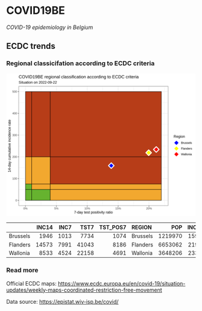 
# COVID19BE

*COVID-19 epidemiology in Belgium*

## ECDC trends

### Regional classicifation according to ECDC criteria

![](COVID9BE-ecdc-trend.png)

|          | INC14 | INC7 |  TST7 | TST\_POS7 | REGION   |     POP | INC14\_RT |       PR7 |        GR |
| :------- | ----: | ---: | ----: | --------: | :------- | ------: | --------: | --------: | --------: |
| Brussels |  1946 | 1013 |  7734 |      1074 | Brussels | 1219970 |  159.5121 | 0.1388673 | 0.0857449 |
| Flanders | 14573 | 7991 | 41043 |      8186 | Flanders | 6653062 |  219.0420 | 0.1994494 | 0.2140687 |
| Wallonia |  8533 | 4524 | 22158 |      4691 | Wallonia | 3648206 |  233.8958 | 0.2117068 | 0.1284610 |

### Read more

Official ECDC maps:
<https://www.ecdc.europa.eu/en/covid-19/situation-updates/weekly-maps-coordinated-restriction-free-movement>

Data source: <https://epistat.wiv-isp.be/covid/>
